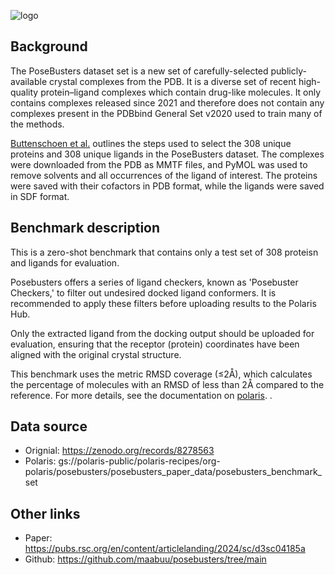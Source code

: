 ![logo](https://posebusters.readthedocs.io/en/latest/_static/logo_square.png)
## Background
The PoseBusters dataset set is a new set of carefully-selected publicly-available crystal complexes from the PDB. It is a diverse set of recent high-quality protein–ligand complexes which contain drug-like molecules. It only contains complexes released since 2021 and therefore does not contain any complexes present in the PDBbind General Set v2020 used to train many of the methods. 


[Buttenschoen et al.](https://pubs.rsc.org/en/content/articlehtml/2024/sc/d3sc04185a) outlines the steps used to select the 308 unique proteins and 308 unique ligands in the PoseBusters dataset. The complexes were downloaded from the PDB as MMTF files, and PyMOL was used to remove solvents and all occurrences of the ligand of interest. The proteins were saved with their cofactors in PDB format, while the ligands were saved in SDF format.

## Benchmark description

This is a zero-shot benchmark that contains only a test set of 308 proteisn and ligands for evaluation.

Posebusters offers a series of ligand checkers, known as 'Posebuster Checkers,' to filter out undesired docked ligand conformers. It is recommended to apply these filters before uploading results to the Polaris Hub.

Only the extracted ligand from the docking output should be uploaded for evaluation, ensuring that the receptor (protein) coordinates have been aligned with the original crystal structure.

This benchmark uses the metric RMSD coverage (≤2Å), which calculates the percentage of molecules with an RMSD of less than 2Å compared to the reference. For more details, see the documentation on [polaris](https://github.com/polaris-hub/polaris/blob/6e402f9d58d80d0ffe0b499cfef69a0c28c0427c/polaris/evaluate/metrics/docking_metrics.py#L39). .


## Data source
- Orignial: https://zenodo.org/records/8278563
- Polaris: gs://polaris-public/polaris-recipes/org-polaris/posebusters/posebusters_paper_data/posebusters_benchmark_set

## Other links
- Paper: https://pubs.rsc.org/en/content/articlelanding/2024/sc/d3sc04185a
- Github: https://github.com/maabuu/posebusters/tree/main